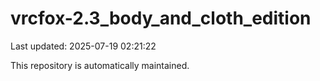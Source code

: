 # vrcfox-2.3_body_and_cloth_edition

Last updated: 2025-07-19 02:21:22

This repository is automatically maintained.
